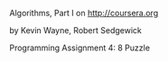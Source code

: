 Algorithms, Part I on http://coursera.org

by Kevin Wayne, Robert Sedgewick

Programming Assignment 4: 8 Puzzle